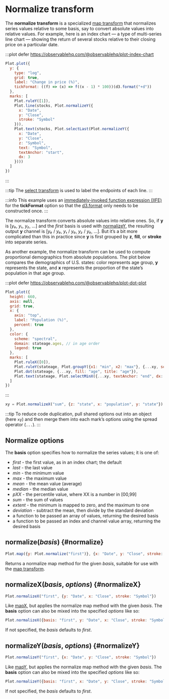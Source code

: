 <script setup>

import * as Plot from "@observablehq/plot";
import * as d3 from "d3";
import {shallowRef, onMounted} from "vue";

const stateage = shallowRef([]);
const stocks = shallowRef([]);
const xy = Plot.normalizeX("sum", {z: "state", x: "population", y: "state"});

onMounted(() => {
  Promise.all([
    d3.csv("../data/aapl.csv", d3.autoType),
    d3.csv("../data/amzn.csv", d3.autoType),
    d3.csv("../data/goog.csv", d3.autoType),
    d3.csv("../data/ibm.csv", d3.autoType)
  ]).then((datas) => {
    stocks.value = d3.zip(["AAPL", "AMZN", "GOOG", "IBM"], datas).flatMap(([Symbol, data]) => data.map((d) => ({Symbol, ...d})));
  });
  d3.csv("../data/us-population-state-age.csv", d3.autoType).then((data) => {
    const ages = data.columns.slice(1); // convert wide data to tidy data
    stateage.value = Object.assign(ages.flatMap((age) => data.map((d) => ({state: d.name, age, population: d[age]}))), {ages});
  });
});

</script>

# Normalize transform

The **normalize transform** is a specialized [map transform](./map.md) that normalizes series values relative to some basis, say to convert absolute values into relative values. For example, here is an index chart — a type of multi-series line chart — showing the return of several stocks relative to their closing price on a particular date.

:::plot defer https://observablehq.com/@observablehq/plot-index-chart
```js
Plot.plot({
  y: {
    type: "log",
    grid: true,
    label: "Change in price (%)",
    tickFormat: ((f) => (x) => f((x - 1) * 100))(d3.format("+d"))
  },
  marks: [
    Plot.ruleY([1]),
    Plot.line(stocks, Plot.normalizeY({
      x: "Date",
      y: "Close",
      stroke: "Symbol"
    })),
    Plot.text(stocks, Plot.selectLast(Plot.normalizeY({
      x: "Date",
      y: "Close",
      z: "Symbol",
      text: "Symbol",
      textAnchor: "start",
      dx: 3
    })))
  ]
})
```
:::

:::tip
The [select transform](./select.md) is used to label the endpoints of each line.
:::

:::info
This example uses an [immediately-invoked function expression (IIFE)](https://developer.mozilla.org/en-US/docs/Glossary/IIFE) for the **tickFormat** option so that the [d3.format](https://d3js.org/d3-format) only needs to be constructed once.
:::

The normalize transform converts absolute values into relative ones. So, if **y** is [*y₀*, *y₁*, *y₂*, …] and the *first* basis is used with [normalizeY](#normalizeY), the resulting output **y** channel is [*y₀* / *y₀*, *y₁* / *y₀*, *y₂* / *y₀*, …]. But it’s a bit more complicated than this in practice since **y** is first grouped by **z**, **fill**, or **stroke** into separate series.

As another example, the normalize transform can be used to compute proportional demographics from absolute populations. The plot below compares the demographics of U.S. states: color represents age group, **y** represents the state, and **x** represents the proportion of the state’s population in that age group.

:::plot defer https://observablehq.com/@observablehq/plot-dot-plot
```js
Plot.plot({
  height: 660,
  axis: null,
  grid: true,
  x: {
    axis: "top",
    label: "Population (%)",
    percent: true
  },
  color: {
    scheme: "spectral",
    domain: stateage.ages, // in age order
    legend: true
  },
  marks: [
    Plot.ruleX([0]),
    Plot.ruleY(stateage, Plot.groupY({x1: "min", x2: "max"}, {...xy, sort: {y: "x1"}})),
    Plot.dot(stateage, {...xy, fill: "age", title: "age"}),
    Plot.text(stateage, Plot.selectMinX({...xy, textAnchor: "end", dx: -6, text: "state"}))
  ]
})
```
:::

```js
xy = Plot.normalizeX("sum", {z: "state", x: "population", y: "state"})
```

:::tip
To reduce code duplication, pull shared options out into an object (here `xy`) and then merge them into each mark’s options using the spread operator (`...`).
:::

## Normalize options

The **basis** option specifies how to normalize the series values; it is one of:

* *first* - the first value, as in an index chart; the default
* *last* - the last value
* *min* - the minimum value
* *max* - the maximum value
* *mean* - the mean value (average)
* *median* - the median value
* *pXX* - the percentile value, where XX is a number in [00,99]
* *sum* - the sum of values
* *extent* - the minimum is mapped to zero, and the maximum to one
* *deviation* - subtract the mean, then divide by the standard deviation
* a function to be passed an array of values, returning the desired basis
* a function to be passed an index and channel value array, returning the desired basis

## normalize(*basis*) {#normalize}

```js
Plot.map({y: Plot.normalize("first")}, {x: "Date", y: "Close", stroke: "Symbol"})
```

Returns a normalize map method for the given *basis*, suitable for use with the [map transform](./map.md).

## normalizeX(*basis*, *options*) {#normalizeX}

```js
Plot.normalizeX("first", {y: "Date", x: "Close", stroke: "Symbol"})
```

Like [mapX](./map.md#mapX), but applies the normalize map method with the given *basis*. The **basis** option can also be mixed into the specified *options* like so:

```js
Plot.normalizeX({basis: "first", y: "Date", x: "Close", stroke: "Symbol"})
```

If not specified, the *basis* defaults to *first*.

## normalizeY(*basis*, *options*) {#normalizeY}

```js
Plot.normalizeY("first", {x: "Date", y: "Close", stroke: "Symbol"})
```

Like [mapY](./map.md#mapY), but applies the normalize map method with the given *basis*. The **basis** option can also be mixed into the specified *options* like so:

```js
Plot.normalizeY({basis: "first", x: "Date", y: "Close", stroke: "Symbol"})
```

If not specified, the *basis* defaults to *first*.
